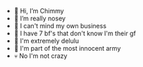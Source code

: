 - 👋 Hi, I’m Chimmy
- 👀 I’m really nosey
- 🌱 I can't mind my own business 
- 💞️ I have 7 bf's that don't know I'm their gf
- 🥴 I'm extremely delulu
- 🌚 I'm part of the most innocent army
- 💀 No I'm not crazy 
